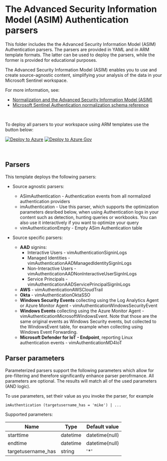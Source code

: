 # The Advanced Security Information Model (ASIM) Authentication parsers

This folder includes the the Advanced Security Information Model (ASIM) Authentication parsers. The parsers are provided in YAML and in ARM template formats. The latter can be used to deploy the parsers, while the former is provided for educational purposes. 

The Advanced Security Information Model (ASIM) enables you to use and create source-agnostic content, simplifying your analysis of the data in your Microsoft Sentinel workspace.

For more information, see:

- [Normalization and the Advanced Security Information Model (ASIM)](https://aka.ms/AboutASIM)
- [Microsoft Sentinel Authentication normalization schema reference](https://aka.ms/ASimAuthenticationDoc)

<br>

To deploy all parsers to your workspace using ARM templates use the button below:

[![Deploy to Azure](https://aka.ms/deploytoazurebutton)](https://aka.ms/ASimAuthenticationARM) [![Deploy to Azure Gov](https://aka.ms/deploytoazuregovbutton)](https://aka.ms/ASimAuthenticationARMgov)


<br>

## Parsers

This template deploys the following parsers:

- Source agnostic parsers:
  - ASimAuthentication - Authentication events from all normalized authentication providers
  - imAuthentication - Use this parser, which supports the optimization parameters desribed below, when using Authentication logs in your content such as detection, hunting queries or workbooks. You can also use it interactively if you want to optimize your query
  - vimAuthenticationEmpty - Empty ASim Authentication table

- Source specific parsers:
  - **AAD** signins:
    - Interactive Users - vimAuthenticationSigninLogs
    - Managed Identities - vimAuthenticationAADManagedIdentitySignInLogs
    - Non-Interactive Users - vimAuthenticationAADNonInteractiveUserSignInLogs
    - Service Principals - vimAuthenticationAADServicePrincipalSignInLogs
  - **AWS** - vimAuthenticationAWSCloudTrail
  - **Okta** - vimAuthenticationOktaSSO
  - **Windows Security Events** collecting using the Log Analytics Agent or Azure Monitor Agent - vimAuthenticationWindowsSecurityEvent
  - **Windows Events** collecting using the Azure Monitor Agent - vimAuthenticationMicrosoftWindowsEvent. Note that those are the same original events as Windows Security events, but collected to the WindowsEvent table, for example when collecting using Windows Event Forwarding.
  - **Microsoft Defender for IoT - Endpoint**, reporting Linux authentication events - vimAuthenticationMD4IoT

## Parser parameters

Parameterized parsers support the following parameters which allow for pre-filtering and therefore significantly enhance parser perofrmance. All parameters are optional. The results will match all of the used parameters (AND logic).

To use parameters, set their value as you invoke the parser, for example

`imAuthentication (targetusername_has = 'mike') | ...`

Supported parameters: 

| Name     | Type      | Default value |
|----------|-----------|---------------|
| starttime|  datetime | datetime(null)|
|  endtime |  datetime | datetime(null) |
|  targetusername_has |  string | '*' |
